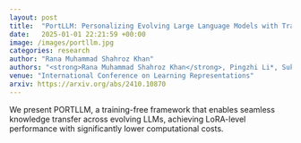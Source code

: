 ```yaml
---
layout: post
title:  "PortLLM: Personalizing Evolving Large Language Models with Training-Free and Portable Model Patches"
date:   2025-01-01 22:21:59 +00:00
image: /images/portllm.jpg
categories: research
author: "Rana Muhammad Shahroz Khan"
authors: "<strong>Rana Muhammad Shahroz Khan</strong>, Pingzhi Li*, Sukwon Yun*, Zhenyu Wang, Shahriar Nirjon, Chau-Wai Wong, Tianlong Chen"
venue: "International Conference on Learning Representations"
arxiv: https://arxiv.org/abs/2410.10870
---
```

We present PORTLLM, a training-free framework that enables seamless knowledge transfer across evolving LLMs, achieving LoRA-level performance with significantly lower computational costs.